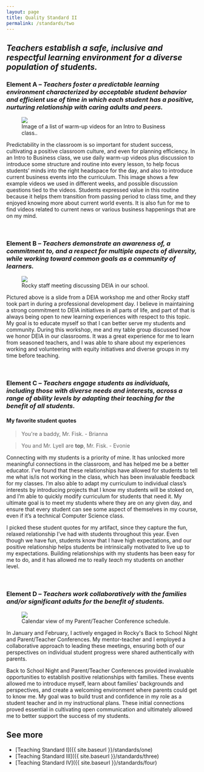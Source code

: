 ```yaml
---
layout: page
title: Quality Standard II
permalink: /standards/two
---
```


## _Teachers establish a safe, inclusive and respectful learning environment for a diverse population of students._

### Element A – _Teachers foster a predictable learning environment characterized by acceptable student behavior and efficient use of time in which each student has a positive, nurturing relationship with caring adults and peers._

<figure>
	<img src="{{ site.baseurl }}/images/warm-up-videos.png">
	<figcaption>Image of a list of warm-up videos for an Intro to Business class..</figcaption>
</figure>

Predictability in the classroom is so important for student success, cultivating a positive classroom culture, and even for planning efficiency. In an Intro to Business class, we use daily warm-up videos plus discussion to introduce some structure and routine into every lesson, to help focus students’ minds into the right headspace for the day, and also to introduce current business events into the curriculum. This image shows a few example videos we used in different weeks, and possible discussion questions tied to the videos. Students expressed value in this routine because it helps them transition from passing period to class time, and they enjoyed knowing more about current world events. It is also fun for me to find videos related to current news or various business happenings that are on my mind.

<br>

### Element B – _Teachers demonstrate an awareness of, a commitment to, and a respect for multiple aspects of diversity, while working toward common goals as a community of learners._

<figure>
	<img src="{{ site.baseurl }}/images/rocky-deia.jpg">
	<figcaption>Rocky staff meeting discussing DEIA in our school.</figcaption>
</figure>

Pictured above is a slide from a DEIA workshop me and other Rocky staff took part in during a professional development day. I believe in maintaining a strong commitment to DEIA initiatives in all parts of life, and part of that is always being open to new learning experiences with respect to this topic. My goal is to educate myself so that I can better serve my students and community. During this workshop, me and my table group discussed how we honor DEIA in our classrooms. It was a great experience for me to learn from seasoned teachers, and I was able to share about my experiences working and volunteering with equity initiatives and diverse groups in my time before teaching.


<br>

### Element C – _Teachers engage students as individuals, including those with diverse needs and interests, across a range of ability levels by adapting their teaching for the benefit of all students._

#### My favorite student quotes

>You're a baddy, Mr. Fisk. - Brianna

>You and Mr. Lyell are **top**, Mr. Fisk. - Evonie

Connecting with my students is a priority of mine. It has unlocked more meaningful connections in the classroom, and has helped me be a better educator. I’ve found that these relationships have allowed for students to tell me what is/is not working in the class, which has been invaluable feedback for my classes. I’m also able to adapt my curriculum to individual class’s interests by introducing projects that I know my students will be stoked on, and I’m able to quickly modify curriculum for students that need it. My ultimate goal is to meet my students where they are on any given day, and ensure that every student can see some aspect of themselves in my course, even if it’s a technical Computer Science class.

I picked these student quotes for my artifact, since they capture the fun, relaxed relationship I’ve had with students throughout this year. Even though we have fun, students know that I have high expectations, and our positive relationship helps students be intrinsically motivated to live up to my expectations. Building relationships with my students has been easy for me to do, and it has allowed me to really _teach_ my students on another level.

<br>

### Element D – _Teachers work collaboratively with the families and/or significant adults for the benefit of students._

<figure>
	<img src="{{ site.baseurl }}/images/ptc-calendar.png">
	<figcaption>Calendar view of my Parent/Teacher Conference schedule.</figcaption>
</figure>

In January and February, I actively engaged in Rocky's Back to School Night and Parent/Teacher Conferences. My mentor-teacher and I employed a collaborative approach to leading these meetings, ensuring both of our perspectives on individual student progress were shared authentically with parents.

Back to School Night and Parent/Teacher Conferences provided invaluable opportunities to establish positive relationships with families. These events allowed me to introduce myself, learn about families' backgrounds and perspectives, and create a welcoming environment where parents could get to know me. My goal was to build trust and confidence in my role as a student teacher and in my instructional plans. These initial connections proved essential in cultivating open communication and ultimately allowed me to better support the success of my students.

## See more

- [Teaching Standard I]({{ site.baseurl }}/standards/one)
- [Teaching Standard III]({{ site.baseurl }}/standards/three)
- [Teaching Standard IV]({{ site.baseurl }}/standards/four)
